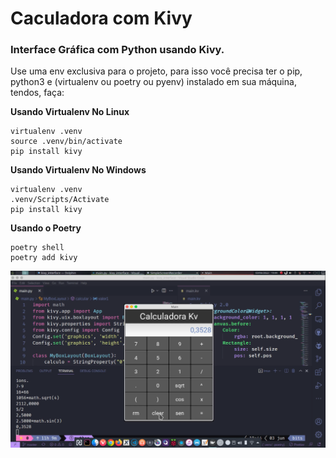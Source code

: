 # Caculadora com Kivy
### Interface Gráfica com Python usando Kivy.

Use uma env exclusiva para o projeto, para isso você precisa ter o pip, python3 e (virtualenv ou poetry ou pyenv) instalado em sua máquina, tendos, faça:

**Usando Virtualenv No Linux**
```
virtualenv .venv
source .venv/bin/activate
pip install kivy
```

**Usando Virtualenv No Windows**
```
virtualenv .venv
.venv/Scripts/Activate
pip install kivy
```

**Usando o Poetry**
```
poetry shell
poetry add kivy
```

![demo](./utils/demo.png)

